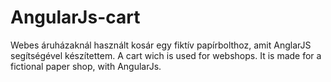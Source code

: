 # AngularJs-cart
Webes áruházaknál használt kosár egy fiktív papírbolthoz, amit AnglarJS segítségével készítettem. A cart wich is used for webshops. It is made for a fictional paper shop, with AngularJs. 
